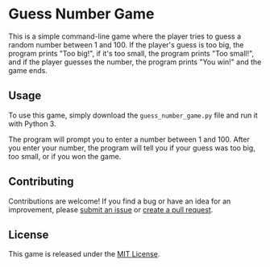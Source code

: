 # Guess Number Game

This is a simple command-line game where the player tries to guess a random number between 1 and 100. If the player's guess is too big, the program prints "Too big!", if it's too small, the program prints "Too small!", and if the player guesses the number, the program prints "You win!" and the game ends.

## Usage

To use this game, simply download the `guess_number_game.py` file and run it with Python 3.

The program will prompt you to enter a number between 1 and 100. After you enter your number, the program will tell you if your guess was too big, too small, or if you won the game.

## Contributing

Contributions are welcome! If you find a bug or have an idea for an improvement, please [submit an issue](https://github.com/example/guess-number-game/issues) or [create a pull request](https://github.com/example/guess-number-game/pulls).

## License

This game is released under the [MIT License](https://github.com/example/guess-number-game/blob/main/LICENSE).
